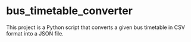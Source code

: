 # bus_timetable_converter
This project is a Python script that converts a given bus timetable in CSV format into a JSON file.
